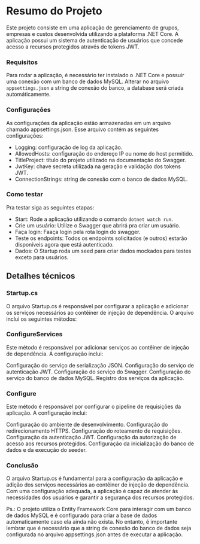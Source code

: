 # Resumo do Projeto

Este projeto consiste em uma aplicação de gerenciamento de grupos, empresas e custos desenvolvida utilizando a plataforma .NET Core. A aplicação possui um sistema de autenticação de usuários que concede acesso a recursos protegidos através de tokens JWT.

### Requisitos

Para rodar a aplicação, é necessário ter instalado o .NET Core e possuir uma conexão com um banco de dados MySQL.
Alterar no arquivo `appsettings.json` a string de conexão do banco, a database será criada automáticamente.

### Configurações

As configurações da aplicação estão armazenadas em um arquivo chamado appsettings.json. Esse arquivo contém as seguintes configurações:

- Logging: configuração de log da aplicação.
- AllowedHosts: configuração do endereço IP ou nome do host permitido.
- TitleProject: título do projeto utilizado na documentação do Swagger.
- JwtKey: chave secreta utilizada na geração e validação dos tokens JWT.
- ConnectionStrings: string de conexão com o banco de dados MySQL.

### Como testar

Pra testar siga as seguintes etapas:

- Start: Rode a aplicação utilizando o comando `dotnet watch run`.
- Crie um usuário: Utilize o Swagger que abrirá pra criar um usuário.
- Faça login: Faaça login pela rota login do swagger.
- Teste os endpoints: Todos os endpoints solicitados (e outros) estarão disponíveis agora que está autenticado.
- Dados: O Startup roda um seed para criar dados mockados para testes exceto para usuários.

## Detalhes técnicos

### Startup.cs

O arquivo Startup.cs é responsável por configurar a aplicação e adicionar os serviços necessários ao contêiner de injeção de dependência. O arquivo inclui os seguintes métodos:

### ConfigureServices

Este método é responsável por adicionar serviços ao contêiner de injeção de dependência. A configuração inclui:

Configuração do serviço de serialização JSON.
Configuração do serviço de autenticação JWT.
Configuração do serviço do Swagger.
Configuração do serviço do banco de dados MySQL.
Registro dos serviços da aplicação.

### Configure

Este método é responsável por configurar o pipeline de requisições da aplicação. A configuração inclui:

Configuração do ambiente de desenvolvimento.
Configuração do redirecionamento HTTPS.
Configuração do roteamento de requisições.
Configuração da autenticação JWT.
Configuração da autorização de acesso aos recursos protegidos.
Configuração da inicialização do banco de dados e da execução do seeder.

### Conclusão

O arquivo Startup.cs é fundamental para a configuração da aplicação e adição dos serviços necessários ao contêiner de injeção de dependência. Com uma configuração adequada, a aplicação é capaz de atender às necessidades dos usuários e garantir a segurança dos recursos protegidos.

Ps.: O projeto utiliza o Entity Framework Core para interagir com um banco de dados MySQL e é configurado para criar a base de dados automaticamente caso ela ainda não exista. No entanto, é importante lembrar que é necessário que a string de conexão do banco de dados seja configurada no arquivo appsettings.json antes de executar a aplicação.
